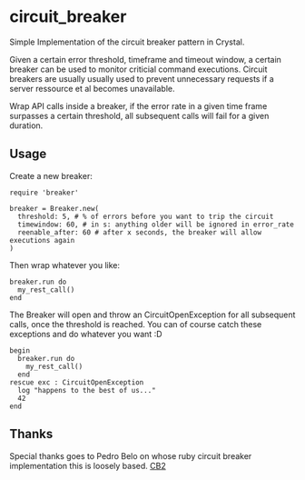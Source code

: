 # circuit_breaker

Simple Implementation of the circuit breaker pattern in Crystal.

Given a certain error threshold, timeframe and timeout window, a certain breaker can be used to monitor criticial command executions. Circuit breakers are usually usually used to prevent unnecessary requests if a server ressource et al becomes unavailable.

Wrap API calls inside a breaker, if the error rate in a given time frame surpasses a certain threshold, all subsequent calls will fail for a given duration.

## Usage

Create a new breaker:
```crystal
require 'breaker'

breaker = Breaker.new(
  threshold: 5, # % of errors before you want to trip the circuit
  timewindow: 60, # in s: anything older will be ignored in error_rate
  reenable_after: 60 # after x seconds, the breaker will allow executions again
)
```

Then wrap whatever you like:
```crystal
breaker.run do
  my_rest_call()
end
```

The Breaker will open and throw an CircuitOpenException for all subsequent calls, once the threshold is reached. You can of course catch these exceptions and do whatever you want :D
```crystal
begin
  breaker.run do
    my_rest_call()
  end
rescue exc : CircuitOpenException
  log "happens to the best of us..."
  42
end
```

## Thanks
Special thanks goes to Pedro Belo on whose ruby circuit breaker implementation this is loosely based. [CB2](https://github.com/pedro/cb2)
